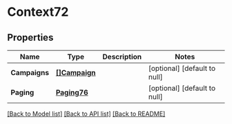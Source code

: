 # Context72

## Properties
Name | Type | Description | Notes
------------ | ------------- | ------------- | -------------
**Campaigns** | [**[]Campaign**](Campaign.md) |  | [optional] [default to null]
**Paging** | [**Paging76**](Paging76.md) |  | [optional] [default to null]

[[Back to Model list]](../README.md#documentation-for-models) [[Back to API list]](../README.md#documentation-for-api-endpoints) [[Back to README]](../README.md)


